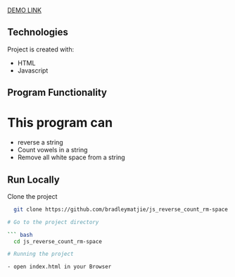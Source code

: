 [DEMO LINK](https://bradleymatjie.github.io/js_reverse_count_rm-space/)

## Technologies
Project is created with:

* HTML
* Javascript

## Program Functionality
# This program can 
- reverse a string
- Count vowels in a string
- Remove all white space from a string

## Run Locally

Clone the project

``` bash
  git clone https://github.com/bradleymatjie/js_reverse_count_rm-space.git

# Go to the project directory

``` bash
  cd js_reverse_count_rm-space

# Running the project

- open index.html in your Browser
